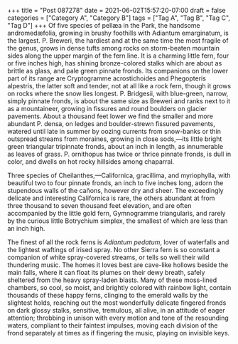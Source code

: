 +++
title = "Post 087278"
date = 2021-06-02T15:57:20-07:00
draft = false
categories = ["Category A", "Category B"]
tags = ["Tag A", "Tag B", "Tag C", "Tag D"]
+++
Of five species of pellæa in the Park, the handsome andromedæfolia, growing in brushy foothills with Adiantum emarginatum, is the largest. P. Breweri, the hardiest and at the same time the most fragile of the genus, grows in dense tufts among rocks on storm-beaten mountain sides along the upper margin of the fern line. It is a charming little fern, four or five inches high, has shining bronze-colored stalks which are about as brittle as glass, and pale green pinnate fronds. Its companions on the lower part of its range are Cryptogramme acrostichoides and Phegopteris alpestris, the latter soft and tender, not at all like a rock fern, though it grows on rocks where the snow lies longest. P. Bridgesii, with blue-green, narrow, simply pinnate fronds, is about the same size as Breweri and ranks next to it as a mountaineer, growing in fissures and round boulders on glacier pavements. About a thousand feet lower we find the smaller and more abundant P. densa, on ledges and boulder-strewn fissured pavements, watered until late in summer by oozing currents from snow-banks or thin outspread streams from moraines, growing in close sods,—its little bright green triangular tripinnate fronds, about an inch in length, as innumerable as leaves of grass. P. ornithopus has twice or thrice pinnate fronds, is dull in color, and dwells on hot rocky hillsides among chaparral.

Three species of Cheilanthes,—Californica, gracillima, and myriophylla, with beautiful two to four pinnate fronds, an inch to five inches long, adorn the stupendous walls of the cañons, however dry and sheer. The exceedingly delicate and interesting Californica is rare, the others abundant at from three thousand to seven thousand feet elevation, and are often accompanied by the little gold fern, Gymnogramme triangularis, and rarely by the curious little Botrychium simplex, the smallest of which are less than an inch high.

The finest of all the rock ferns is _Adiantum pedatum_, lover of waterfalls and the lightest waftings of irised spray. No other Sierra fern is so constant a companion of white spray-covered streams, or tells so well their wild thundering music. The homes it loves best are cave-like hollows beside the main falls, where it can float its plumes on their dewy breath, safely sheltered from the heavy spray-laden blasts. Many of these moss-lined chambers, so cool, so moist, and brightly colored with rainbow light, contain thousands of these happy ferns, clinging to the emerald walls by the slightest holds, reaching out the most wonderfully delicate fingered fronds on dark glossy stalks, sensitive, tremulous, all alive, in an attitude of eager attention; throbbing in unison with every motion and tone of the resounding waters, compliant to their faintest impulses, moving each division of the frond separately at times as if fingering the music, playing on invisible keys.
